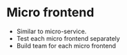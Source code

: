 # Micro frontend

- Similar to micro-service.
- Test each micro frontend separately
- Build team for each micro frontend
